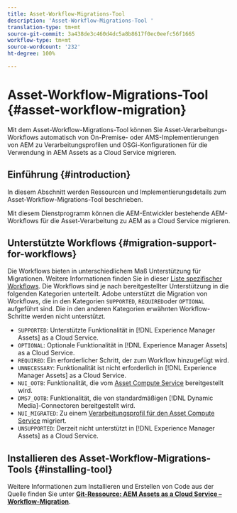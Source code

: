 ```yaml
---
title: Asset-Workflow-Migrations-Tool
description: 'Asset-Workflow-Migrations-Tool '
translation-type: tm+mt
source-git-commit: 3a438de3c460d4dc5a8b8617f0ec0eefc56f1665
workflow-type: tm+mt
source-wordcount: '232'
ht-degree: 100%

---
```



# Asset-Workflow-Migrations-Tool {#asset-workflow-migration}

Mit dem Asset-Workflow-Migrations-Tool können Sie Asset-Verarbeitungs-Workflows automatisch von On-Premise- oder AMS-Implementierungen von AEM zu Verarbeitungsprofilen und OSGi-Konfigurationen für die Verwendung in AEM Assets as a Cloud Service migrieren.

## Einführung {#introduction}

In diesem Abschnitt werden Ressourcen und Implementierungsdetails zum Asset-Workflow-Migrations-Tool beschrieben.

Mit diesem Dienstprogramm können die AEM-Entwickler bestehende AEM-Workflows für die Asset-Verarbeitung zu AEM as a Cloud Service migrieren.

## Unterstützte Workflows {#migration-support-for-workflows}

Die Workflows bieten in unterschiedlichem Maß Unterstützung für Migrationen. Weitere Informationen finden Sie in dieser [Liste spezifischer Workflows](https://github.com/adobe/aem-cloud-migration/blob/master/src/main/resources/workflowSteps.properties). Die Workflows sind je nach bereitgestellter Unterstützung in die folgenden Kategorien unterteilt. Adobe unterstützt die Migration von Workflows, die in den Kategorien `SUPPORTED`, `REQUIRED`oder `OPTIONAL` aufgeführt sind. Die in den anderen Kategorien erwähnten Workflow-Schritte werden nicht unterstützt.

* `SUPPORTED`: Unterstützte Funktionalität in [!DNL Experience Manager Assets] as a Cloud Service.
* `OPTIONAL`: Optionale Funktionalität in [!DNL Experience Manager Assets] as a Cloud Service.
* `REQUIRED`: Ein erforderlicher Schritt, der zum Workflow hinzugefügt wird.
* `UNNECESSARY`: Funktionalität ist nicht erforderlich in [!DNL Experience Manager Assets] as a Cloud Service.
* `NUI_OOTB`: Funktionalität, die vom [Asset Compute Service](/help/assets/asset-microservices-configure-and-use.md) bereitgestellt wird.
* `DMS7_OOTB`: Funktionalität, die von standardmäßigen [!DNL Dynamic Media]-Connectoren bereitgestellt wird.
* `NUI_MIGRATED`: Zu einem [Verarbeitungsprofil für den Asset Compute Service](/help/assets/asset-microservices-configure-and-use.md) migriert.
* `UNSUPPORTED`: Derzeit nicht unterstützt in [!DNL Experience Manager Assets] as a Cloud Service.

## Installieren des Asset-Workflow-Migrations-Tools {#installing-tool}

Weitere Informationen zum Installieren und Erstellen von Code aus der Quelle finden Sie unter **[Git-Ressource: AEM Assets as a Cloud Service – Workflow-Migration](https://github.com/adobe/aem-cloud-migration)**.
